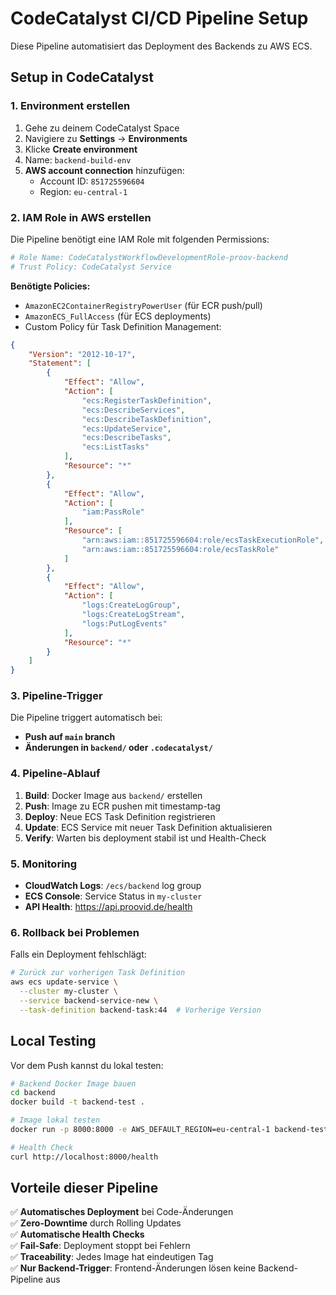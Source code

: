 # CodeCatalyst CI/CD Pipeline Setup

Diese Pipeline automatisiert das Deployment des Backends zu AWS ECS.

## Setup in CodeCatalyst

### 1. Environment erstellen
1. Gehe zu deinem CodeCatalyst Space
2. Navigiere zu **Settings** → **Environments**  
3. Klicke **Create environment**
4. Name: `backend-build-env`
5. **AWS account connection** hinzufügen:
   - Account ID: `851725596604`
   - Region: `eu-central-1`

### 2. IAM Role in AWS erstellen
Die Pipeline benötigt eine IAM Role mit folgenden Permissions:

```bash
# Role Name: CodeCatalystWorkflowDevelopmentRole-proov-backend
# Trust Policy: CodeCatalyst Service
```

**Benötigte Policies:**
- `AmazonEC2ContainerRegistryPowerUser` (für ECR push/pull)
- `AmazonECS_FullAccess` (für ECS deployments)
- Custom Policy für Task Definition Management:

```json
{
    "Version": "2012-10-17",
    "Statement": [
        {
            "Effect": "Allow",
            "Action": [
                "ecs:RegisterTaskDefinition",
                "ecs:DescribeServices",
                "ecs:DescribeTaskDefinition",
                "ecs:UpdateService",
                "ecs:DescribeTasks",
                "ecs:ListTasks"
            ],
            "Resource": "*"
        },
        {
            "Effect": "Allow",
            "Action": [
                "iam:PassRole"
            ],
            "Resource": [
                "arn:aws:iam::851725596604:role/ecsTaskExecutionRole",
                "arn:aws:iam::851725596604:role/ecsTaskRole"
            ]
        },
        {
            "Effect": "Allow",
            "Action": [
                "logs:CreateLogGroup",
                "logs:CreateLogStream",
                "logs:PutLogEvents"
            ],
            "Resource": "*"
        }
    ]
}
```

### 3. Pipeline-Trigger

Die Pipeline triggert automatisch bei:
- **Push auf `main` branch**
- **Änderungen in `backend/` oder `.codecatalyst/`**

### 4. Pipeline-Ablauf

1. **Build**: Docker Image aus `backend/` erstellen
2. **Push**: Image zu ECR pushen mit timestamp-tag
3. **Deploy**: Neue ECS Task Definition registrieren
4. **Update**: ECS Service mit neuer Task Definition aktualisieren
5. **Verify**: Warten bis deployment stabil ist und Health-Check

### 5. Monitoring

- **CloudWatch Logs**: `/ecs/backend` log group
- **ECS Console**: Service Status in `my-cluster`
- **API Health**: https://api.proovid.de/health

### 6. Rollback bei Problemen

Falls ein Deployment fehlschlägt:

```bash
# Zurück zur vorherigen Task Definition
aws ecs update-service \
  --cluster my-cluster \
  --service backend-service-new \
  --task-definition backend-task:44  # Vorherige Version
```

## Local Testing

Vor dem Push kannst du lokal testen:

```bash
# Backend Docker Image bauen
cd backend
docker build -t backend-test .

# Image lokal testen
docker run -p 8000:8000 -e AWS_DEFAULT_REGION=eu-central-1 backend-test

# Health Check
curl http://localhost:8000/health
```

## Vorteile dieser Pipeline

✅ **Automatisches Deployment** bei Code-Änderungen  
✅ **Zero-Downtime** durch Rolling Updates  
✅ **Automatische Health Checks**  
✅ **Fail-Safe**: Deployment stoppt bei Fehlern  
✅ **Traceability**: Jedes Image hat eindeutigen Tag  
✅ **Nur Backend-Trigger**: Frontend-Änderungen lösen keine Backend-Pipeline aus
